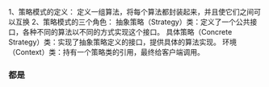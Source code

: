 1、策略模式的定义：
    定义一组算法，将每个算法都封装起来，并且使它们之间可以互换
2、策略模式的三个角色：
    抽象策略（Strategy）类：定义了一个公共接口，各种不同的算法以不同的方式实现这个接口。
    具体策略（Concrete Strategy）类：实现了抽象策略定义的接口，提供具体的算法实现。
    环境（Context）类：持有一个策略类的引用，最终给客户端调用。
### 都是